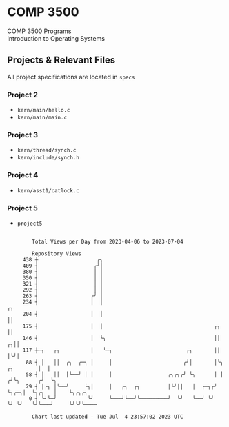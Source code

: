 # COMP 3500
COMP 3500 Programs  
Introduction to Operating Systems  
## Projects & Relevant Files
All project specifications are located in `specs`
### Project 2
- `kern/main/hello.c`
- `kern/main/main.c`
### Project 3
- `kern/thread/synch.c`
- `kern/include/synch.h`
### Project 4
- `kern/asst1/catlock.c`
### Project 5
- `project5`

```

        Total Views per Day from 2023-04-06 to 2023-07-04

        Repository Views
     438 ┼                   ╭╮
     409 ┤                  ╭╯│
     380 ┤                  │ │
     350 ┤                  │ │
     321 ┤                  │ │
     292 ┤                  │ │
     263 ┤                 ╭╯ │
     234 ┤                 │  │                                                        ╭╮
     204 ┤                 │  │                                                        ││
     175 ┤                 │  │                                    ╭╮                  ││
     146 ┤                 │  ╰╮                                   ││                ╭╮││
     117 ┼─╮   ╭╮          │   ╰─╮                        ╭╮       ││                │╰╯│
      88 ┤ │   ││  ╭╮  ╭─╮ │     │                       ╭╯│       │╰╮     ╭╮        │  │
      58 ┤ │   ││  │╰──╯ │ │     │                  ╭╮╭╮╭╯ ╰╮      │ │    ╭╯╰╮      ╭╯  ╰╮
      29 ┤ │╭╮ │╰──╯     ╰╮│     │   ╭╮  ╭╮         │╰╯││   │  ╭─╮╭╯ ╰╮╭─╮│  ╰╮╭╮   │    ╰╮╭╮╭╮
       0 ┤ ╰╯╰─╯          ╰╯     ╰───╯╰──╯╰─────────╯  ╰╯   ╰──╯ ╰╯   ╰╯ ╰╯   ╰╯╰───╯     ╰╯╰╯╰────

        Chart last updated - Tue Jul  4 23:57:02 2023 UTC
        
```
